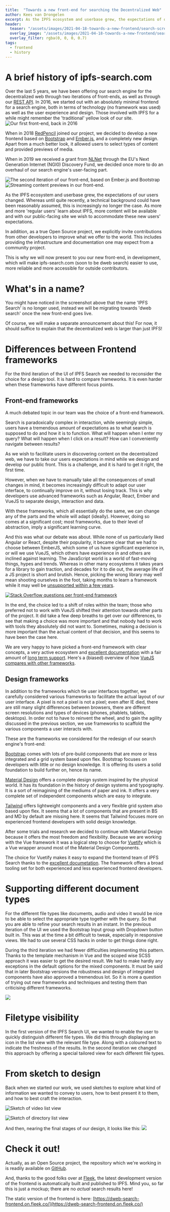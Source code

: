 ```yaml
---
title:  "Towards a new front-end for searching the Decentralized Web"
author: Kees van Drongelen
excerpt: As the IPFS ecosystem and userbase grew, the expectations of our users changed. When in 2019 we received a grant from [NLNet](https://nlnet.nl/project/IPFS-search/), we decided once more to do an overhaul of our search engine's user-facing part.
header:
  teaser: "/assets/images/2021-04-18-towards-a-new-frontend/search-screenshot-new-3.jpg"
  overlay_image: "/assets/images/2021-04-18-towards-a-new-frontend/search-screenshot-new-3.jpg"
  overlay_filter: rgba(0, 0, 0, 0.7)
tags:
  - frontend
  - history
---
```


# A brief history of ipfs-search.com
Over the last 5 years, we have been offering our search engine for the decentralized web through two iterations of front-ends, as well as through our [REST API](https://api.ipfs-search.com/). In 2016, we started out with an absolutely minimal frontend for a search engine, both in terms of technology (no framework was used) as well as the user experience and design. Those involved with IPFS for a while might remember the 'traditional' yellow look of our site.
![Our first front-end, back in 2016](/assets/images/2021-04-18-towards-a-new-frontend/search-screenshot-old-1.png)

When in 2018 [RedPencil](http://redpencil.io/) joined our project, we decided to develop a new frontend based on [Bootstrap](https://getbootstrap.com/) and [Ember.js](https://emberjs.com/), and a completely new design. Apart from a much better look, it allowed users to select types of content and provided previews of media.

When in 2019 we received a grant from [NLNet](https://nlnet.nl/project/IPFS-search/) through the EU's Next Generation Internet (NGI0) Discovery Fund, we decided once more to do an overhaul of our search engine's user-facing part.

![The second iteration of our front-end, based on Ember.js and Bootstrap](/assets/images/2021-04-18-towards-a-new-frontend/search-screenshot-old-2.png)
![Streaming content previews in our front-end.](/assets/images/2021-04-18-towards-a-new-frontend/search-screenshot-old-3.png)

As the IPFS ecosystem and userbase grew, the expectations of our users changed. Whereas until quite recently, a technical background could have been reasonably assumed, this is increasingly no longer the case. As more and more 'regular users' learn about IPFS, more content will be available and with our public-facing site we wish to accommodate these new users' expectations.

In addition, as a true Open Source project, we explicitly invite contributions from other developers to improve what we offer to the world. This includes providing the infrastructure and documentation one may expect from a community project.

This is why we will now present to you our new front-end, in development, which will make ipfs-search.com (soon to be dweb search) easier to use, more reliable and more accessible for outside contributors.

# What's in a name?
You might have noticed in the screenshot above that the name 'IPFS Search' is no longer used, instead we will be migrating towards 'dweb search' once the new front-end goes live.

Of course, we will make a separate announcement about this! For now, it should suffice to explain that the decentralized web is larger than just IPFS!

# Differences between Frontend frameworks

For the third iteration of the UI of IPFS Search we needed to reconsider the choice for a design tool. It is hard to compare frameworks. It is even harder when these frameworks have different focus points.

## Front-end frameworks
A much debated topic in our team was the choice of a front-end framework.

Search is paradoxically complex in interaction, while seemingly simple, users have a tremendous amount of expectations as to what search is supposed to do and how it is to function. What will happen when I enter my query? What will happen when I click on a result? How can I conveniently navigate between results?

As we wish to facilitate users in discovering content on the decentralized web, we have to take our users expectations in mind while we design and develop our public front. This is a challenge, and it is hard to get it right, the first time.

However, when we have to manually take all the consequences of small changes in mind, it becomes increasingly difficult to adapt our user interface, to continually improve on it, without losing track. This is why developers use advanced frameworks such as Angular, React, Ember and VueJS to separate design, interaction and data.

With these frameworks, which all essentially do the same, we can change any of the parts and the whole will adapt (ideally). However, doing so comes at a significant cost; most frameworks, due to their level of abstraction, imply a significant learning curve.

And this was what our debate was about. While none of us particularly liked Angular or React, despite their popularity, it became clear that we had to choose between EmberJS, which some of us have significant experience in, or will we use VueJS, which others have experience in and others are inclined against learning. The JavaScript world is a world of fast-moving things, hypes and trends. Whereas in other many ecosystems it takes years for a library to gain traction, and decades for it to die out, the average life of a JS project is short and brutish. Hence, picking the wrong library may well mean shooting ourselves in the foot, taking months to learn a framework while it may well be [unsupported within a few years](https://docs.angularjs.org/misc/version-support-status).

[![Stack Overflow questions per front-end framework](/assets/images/2021-04-18-towards-a-new-frontend/graph.png)](https://insights.stackoverflow.com/trends?tags=angular%2Creactjs%2Czurb-foundation%2Csemantic-ui%2Cjquery%2Cvue.js%2Cember.js%2Cbackbone.js)

In the end, the choice led to a shift of roles within the team; those who preferred not to work with VueJS shifted their attention towards other parts of the project. It did take a few deep breaths to get over our differences, to see that making a choice was more important and that nobody had to work with tools they absolutely did not want to. Sometimes, making a decision is more important than the actual content of that decision, and this seems to have been the case here.

We are very happy to have picked a front-end framework with clear concepts, a very active ecosystem and [excellent documentation](https://vuejs.org/v2/guide/) with a fair amount of [long term support](https://github.com/vuejs/roadmap#release-channels-and-lts). Here's a (biased) overview of how [VueJS compares with other frameworks](https://vuejs.org/v2/guide/comparison.html).

## Design frameworks
In addition to the frameworks which tie user interfaces together, we carefully considered various frameworks to facilitate the actual layout of our user interface. A pixel is not a pixel is not a pixel; even after IE died, there are still many slight differences between browsers, there are different screen resolutions and types of devices (phones, phablets, tablets, desktops). In order not to have to reinvent the wheel, and to gain the agility discussed in the previous section, we use frameworks to scaffold the various components a user interacts with.

These are the frameworks we considered for the redesign of our search engine's front-end:

[Bootstrap](https://getbootstrap.com/) comes with lots of pre-build components that are more or less integrated and a grid system based upon flex. Bootstrap focuses on developers with little or no design knowledge. It is offering its users a solid foundation to build further on, hence its name.

[Material Design](https://material.io/) offers a complete design system inspired by the physical world. It has its foundation in the history of design systems and typography. It is a sort of reimagining of the mediums of paper and ink. It offers a very complete set of independent components which are easy to integrate.

[Tailwind](https://tailwindcss.com/) offers lightweight components and a very flexible grid system also based upon flex. It seems that a lot of components that are present in BS and MD by default are missing here. It seems that Tailwind focuses more on experienced frontend developers with solid design knowledge.

After some trials and research we decided to continue with Material Design because it offers the most freedom and flexibility. Because we are working with the Vue framework it was a logical step to choose for [Vuetify](https://vuetifyjs.com/) which is a Vue wrapper around most of the Material Design Components.

The choice for Vuetify makes it easy to expand the frontend team of IPFS Search thanks to the [excellent documetation](https://vuetifyjs.com/en/introduction/why-vuetify/#guide). The framework offers a broad tooling set for both experienced and less experienced frontend developers.

# Supporting different document types

For the different file types like documents, audio and video it would be nice to be able to select the appropriate type together with the query. So that you are able to refine your search results in an instant. In the previous iteration of the UI we used the Bootstrap Input group with Dropdown button built in. This was at the time a bit difficult to tweak, especially in responsive views. We had to use several CSS hacks in order to get things done right.

During the third iteration we had fewer difficulties implementing this pattern. Thanks to the template mechanism in Vue and the scoped wise SCSS approach it was easier to get the desired result. We had to make hardly any exceptions in the default options for the mixed components. It must be said that in later Bootstrap versions the robustness and design of integrated components have also approved a tremendous lot. So it is more a question of trying out new frameworks and techniques and testing them than criticising different frameworks.

![](/assets/images/2021-04-18-towards-a-new-frontend/search-screenshot-new-2.png)

# Filetype visibility

In the first version of the IPFS Search UI, we wanted to enable the user to quickly distinguish different file types. We did this through displaying an icon in the list view with the relevant file type. Along with a coloured text to indicate the freshness of the results. In the second iteration we changed this approach by offering a special tailored view for each different file types.

# From sketch to design

Back when we started our work, we used sketches to explore what kind of information we wanted to convey to users, how to best present it to them, and how to best craft the interaction.

![Sketch of video list view](/assets/images/2021-04-18-towards-a-new-frontend/search-sketch-1.png)

![Sketch of directory list view](/assets/images/2021-04-18-towards-a-new-frontend/search-sketch-2.png)

And then, nearing the final stages of our design, it looks like this:
![](/assets/images/2021-04-18-towards-a-new-frontend/search-screenshot-new-3.jpg)

# Check it out!
Actually, as an Open Source project, the repository which we're working in is readily available on [GitHub](https://github.com/ipfs-search/dweb-search-frontend).

And, thanks to the good folks over at [Fleek](https://fleek.co/), the latest development version of the frontend is automatically built and published to IPFS. Mind you, so far this is just a mockup; there are no *actual* search results here!

The static version of the frontend is here: [https://dweb-search-frontend.on.fleek.co/](https://dweb-search-frontend.on.fleek.co/)
